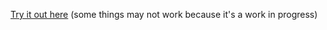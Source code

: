 [Try it out here](https://lilisforumapp.herokuapp.com/reddit/)
(some things may not work because it's a work in progress)